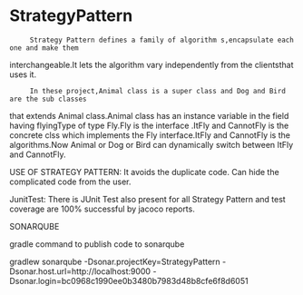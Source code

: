 # StrategyPattern
         Strategy Pattern defines a family of algorithm s,encapsulate each  one and make them 
interchangeable.It lets the algorithm vary independently from the clientsthat uses it.
        
         In these project,Animal class is a super class and Dog and Bird are the sub classes 
that extends Animal class.Animal class has an instance variable in the field having flyingType
of type Fly.Fly is the interface .ItFly and CannotFly is the concrete clss which implements 
the Fly interface.ItFly and CannotFly is the algorithms.Now Animal or Dog or Bird can 
dynamically switch between ItFly and CannotFly.  

USE OF STRATEGY PATTERN:
     It avoids the duplicate code.
     Can hide the complicated code from the user.


JunitTest:
        There is JUnit Test also present for all Strategy Pattern and test coverage are 100%
  successful by jacoco reports.
       
  SONARQUBE 
  
  gradle command to publish code to sonarqube

gradlew sonarqube 
  -Dsonar.projectKey=StrategyPattern 
  -Dsonar.host.url=http://localhost:9000 
  -Dsonar.login=bc0968c1990ee0b3480b7983d48b8cfe6f8d6051
